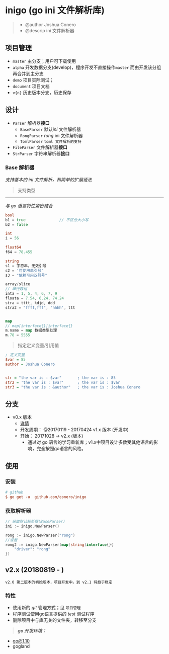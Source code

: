 # inigo (go ini 文件解析库)
> - @author Joshua Conero
> - @descrip ini 文件解析器

## 项目管理
- ``master`` 主分支；用户可下载使用
- ``alpha`` 开发数据分支(develop)，程序开发不直接操作``master`` 而由开发该分组再合并到主分支
- ``demo`` 项目实际测试；
- ``document`` 项目文档
- ``v{n}`` 历史版本分支，历史保存

## 设计

- `Parser`		解析器**接口**
  - `BaseParser`   默认*ini* 文件解析器
  - `RongParser`   *rong* ini 文件解析器
  - `TomlParser`  `toml 文件解析的支持`
- `FileParser` 文件解析器**接口**
- `StrParser` 字符串解析器**接口**





### Base 解析器

*支持基本的 ini 文件解析，和简单的扩展语法*



> 支持类型

------

*与 go 语言特性紧密结合*

```go
bool
b1 = true				// 不区分大小写
b2 = false

int
i = 56

float64
f64 = 78.455

string
s1 = 字符串，无效引号
s2 = '可使用单引号'
s3 = "依赖可用双引号"

array/slice
// 单行数组
inta = 1, 5, 4, 6, 7, 9
floata = 7.54, 6.24, 74.24
stra = tttt, kdjd, ddd
stra2 = "ffff,fff", 'hhhh', ttt


map
// map[interface{}]interface{}
m.name = map 数据类型处理
m.78 = 5555

```





> 指定定义变量/引用值

```ini
; 定义变量
$var = 85
author = Joshua Conero


str = "the var is : $var"     	; the var is : 85
str2 = 'the var is : $var'     	; the var is : $var
str3 = "the var is : &author"   ; the var is : Joshua Conero

```









## 分支

- v0.x 版本
  - [详情](./doc/readme-v0.x.md)
  - 开发周期： @20170119 - 20170424
    v1.x 版本		(开发中)
  - 开始： 20171028 -> 
    v2.x (版本)	
    - 通过对 go 语言的学习重新库；v1.x中项目设计多数受其他语言的影响，完全按照go语言的风格。



## 使用

### 安装

```ini
# github
$ go get -u  github.com/conero/inigo

```

### 获取解析器

```go
// 获取默认解析器(BaseParser)
ini := inigo.NewParser()

rong := inigo.NewParser("rong")
//或者
rong2 := inigo.NewParser(map[string]interface{}{
    "driver": "rong"
})

```





## v2.x (20180819 - )

`v2.0 第二版本的初始版本，项目开发中。到 v2.1 将趋于稳定`

### 特性

- 使用新的 *git* 管理方式；见 ``项目管理``
- 程序测试使用go语言提供的 *test* 测试程序
- 删除项目中与库无关的文件夹，转移至分支



> ***go 开发环境：***

- go@1.10
- gogland
